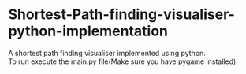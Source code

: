 # Shortest-Path-finding-visualiser-python-implementation
A shortest path finding visualiser implemented using python. <br>
To run execute the main.py file(Make sure you have pygame installed).
